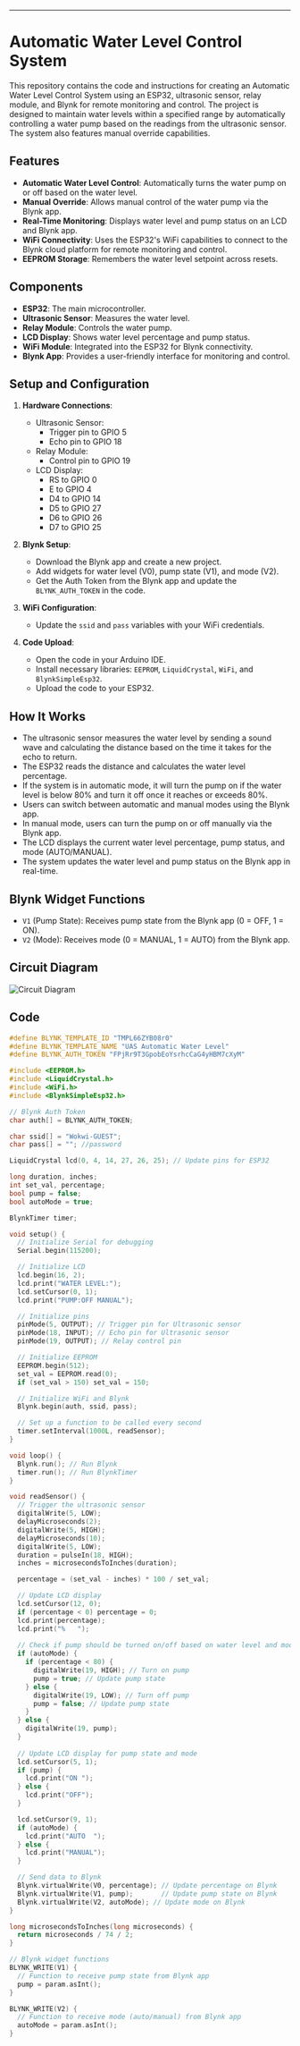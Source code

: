 ---

# Automatic Water Level Control System

This repository contains the code and instructions for creating an Automatic Water Level Control System using an ESP32, ultrasonic sensor, relay module, and Blynk for remote monitoring and control. The project is designed to maintain water levels within a specified range by automatically controlling a water pump based on the readings from the ultrasonic sensor. The system also features manual override capabilities.

## Features

- **Automatic Water Level Control**: Automatically turns the water pump on or off based on the water level.
- **Manual Override**: Allows manual control of the water pump via the Blynk app.
- **Real-Time Monitoring**: Displays water level and pump status on an LCD and Blynk app.
- **WiFi Connectivity**: Uses the ESP32's WiFi capabilities to connect to the Blynk cloud platform for remote monitoring and control.
- **EEPROM Storage**: Remembers the water level setpoint across resets.

## Components

- **ESP32**: The main microcontroller.
- **Ultrasonic Sensor**: Measures the water level.
- **Relay Module**: Controls the water pump.
- **LCD Display**: Shows water level percentage and pump status.
- **WiFi Module**: Integrated into the ESP32 for Blynk connectivity.
- **Blynk App**: Provides a user-friendly interface for monitoring and control.

## Setup and Configuration

1. **Hardware Connections**:
    - Ultrasonic Sensor:
        - Trigger pin to GPIO 5
        - Echo pin to GPIO 18
    - Relay Module:
        - Control pin to GPIO 19
    - LCD Display:
        - RS to GPIO 0
        - E to GPIO 4
        - D4 to GPIO 14
        - D5 to GPIO 27
        - D6 to GPIO 26
        - D7 to GPIO 25

2. **Blynk Setup**:
    - Download the Blynk app and create a new project.
    - Add widgets for water level (V0), pump state (V1), and mode (V2).
    - Get the Auth Token from the Blynk app and update the `BLYNK_AUTH_TOKEN` in the code.

3. **WiFi Configuration**:
    - Update the `ssid` and `pass` variables with your WiFi credentials.

4. **Code Upload**:
    - Open the code in your Arduino IDE.
    - Install necessary libraries: `EEPROM`, `LiquidCrystal`, `WiFi`, and `BlynkSimpleEsp32`.
    - Upload the code to your ESP32.

## How It Works

- The ultrasonic sensor measures the water level by sending a sound wave and calculating the distance based on the time it takes for the echo to return.
- The ESP32 reads the distance and calculates the water level percentage.
- If the system is in automatic mode, it will turn the pump on if the water level is below 80% and turn it off once it reaches or exceeds 80%.
- Users can switch between automatic and manual modes using the Blynk app.
- In manual mode, users can turn the pump on or off manually via the Blynk app.
- The LCD displays the current water level percentage, pump status, and mode (AUTO/MANUAL).
- The system updates the water level and pump status on the Blynk app in real-time.

## Blynk Widget Functions

- `V1` (Pump State): Receives pump state from the Blynk app (0 = OFF, 1 = ON).
- `V2` (Mode): Receives mode (0 = MANUAL, 1 = AUTO) from the Blynk app.

## Circuit Diagram

![Circuit Diagram](1.png)

## Code

```cpp
#define BLYNK_TEMPLATE_ID "TMPL66ZYB08r0"
#define BLYNK_TEMPLATE_NAME "UAS Automatic Water Level"
#define BLYNK_AUTH_TOKEN "FPjRr9T3GpobEoYsrhcCaG4yHBM7cXyM"

#include <EEPROM.h>
#include <LiquidCrystal.h>
#include <WiFi.h>
#include <BlynkSimpleEsp32.h>

// Blynk Auth Token
char auth[] = BLYNK_AUTH_TOKEN;

char ssid[] = "Wokwi-GUEST"; 
char pass[] = ""; //password 

LiquidCrystal lcd(0, 4, 14, 27, 26, 25); // Update pins for ESP32

long duration, inches;
int set_val, percentage;
bool pump = false;
bool autoMode = true;

BlynkTimer timer;

void setup() {
  // Initialize Serial for debugging
  Serial.begin(115200);

  // Initialize LCD
  lcd.begin(16, 2);
  lcd.print("WATER LEVEL:");
  lcd.setCursor(0, 1); 
  lcd.print("PUMP:OFF MANUAL");

  // Initialize pins
  pinMode(5, OUTPUT); // Trigger pin for Ultrasonic sensor
  pinMode(18, INPUT); // Echo pin for Ultrasonic sensor
  pinMode(19, OUTPUT); // Relay control pin

  // Initialize EEPROM
  EEPROM.begin(512);
  set_val = EEPROM.read(0);
  if (set_val > 150) set_val = 150;

  // Initialize WiFi and Blynk
  Blynk.begin(auth, ssid, pass);

  // Set up a function to be called every second
  timer.setInterval(1000L, readSensor);
}

void loop() {
  Blynk.run(); // Run Blynk
  timer.run(); // Run BlynkTimer
}

void readSensor() {
  // Trigger the ultrasonic sensor
  digitalWrite(5, LOW);
  delayMicroseconds(2);
  digitalWrite(5, HIGH);
  delayMicroseconds(10);
  digitalWrite(5, LOW);
  duration = pulseIn(18, HIGH);
  inches = microsecondsToInches(duration);

  percentage = (set_val - inches) * 100 / set_val;

  // Update LCD display
  lcd.setCursor(12, 0);
  if (percentage < 0) percentage = 0;
  lcd.print(percentage);
  lcd.print("%   ");
  
  // Check if pump should be turned on/off based on water level and mode
  if (autoMode) {
    if (percentage < 80) {
      digitalWrite(19, HIGH); // Turn on pump
      pump = true; // Update pump state
    } else {
      digitalWrite(19, LOW); // Turn off pump
      pump = false; // Update pump state
    }
  } else {
    digitalWrite(19, pump);
  }
  
  // Update LCD display for pump state and mode
  lcd.setCursor(5, 1);
  if (pump) {
    lcd.print("ON ");
  } else {
    lcd.print("OFF");
  }

  lcd.setCursor(9, 1);
  if (autoMode) {
    lcd.print("AUTO  ");
  } else {
    lcd.print("MANUAL");
  }

  // Send data to Blynk
  Blynk.virtualWrite(V0, percentage); // Update percentage on Blynk
  Blynk.virtualWrite(V1, pump);       // Update pump state on Blynk
  Blynk.virtualWrite(V2, autoMode); // Update mode on Blynk
}

long microsecondsToInches(long microseconds) {
  return microseconds / 74 / 2;
}

// Blynk widget functions
BLYNK_WRITE(V1) {
  // Function to receive pump state from Blynk app
  pump = param.asInt();
}

BLYNK_WRITE(V2) {
  // Function to receive mode (auto/manual) from Blynk app
  autoMode = param.asInt();
}
```
